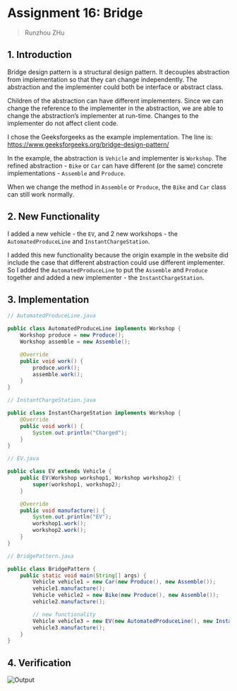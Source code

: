 # Assignment 16: Bridge

> Runzhou ZHu

## 1. Introduction

Bridge design pattern is a structural design pattern.
It decouples abstraction from implementation so that they can change independently.
The abstraction and the implementer could both be interface or abstract class.

Children of the abstraction can have different implementers. Since we can change the reference to the implementer in the abstraction, we are able to change the abstraction’s implementer at run-time. Changes to the implementer do not affect client code.

I chose the Geeksforgeeks as the example implementation.
The line is: https://www.geeksforgeeks.org/bridge-design-pattern/

In the example, the abstraction is `Vehicle` and implementer is `Workshop`.
The refined abstraction - `Bike` or `Car` can have different (or the same) concrete implementations - `Assemble` and `Produce`.

When we change the method in `Assemble` or `Produce`, the `Bike` and `Car` class can still work normally.

## 2. New Functionality

I added a new vehicle - the `EV`, and 2 new workshops - the `AutomatedProduceLine` and `InstantChargeStation`.

I added this new functionality because the origin example in the website did include the case that different abstraction
could use different implementer. So I added the `AutomatedProduceLine` to put the `Assemble` and `Produce` 
together and added a new implementer - the `InstantChargeStation`.

## 3. Implementation
```java
// AutomatedProduceLine.java

public class AutomatedProduceLine implements Workshop {
    Workshop produce = new Produce();
    Workshop assemble = new Assemble();

    @Override
    public void work() {
        produce.work();
        assemble.work();
    }
}
```

```java
// InstantChargeStation.java

public class InstantChargeStation implements Workshop {
    @Override
    public void work() {
        System.out.println("Charged");
    }
}
```

```java
// EV.java

public class EV extends Vehicle {
    public EV(Workshop workshop1, Workshop workshop2) {
        super(workshop1, workshop2);
    }

    @Override
    public void manufacture() {
        System.out.println("EV");
        workshop1.work();
        workshop2.work();
    }
}
```
```java
// BridgePattern.java

public class BridgePattern {
    public static void main(String[] args) {
        Vehicle vehicle1 = new Car(new Produce(), new Assemble());
        vehicle1.manufacture();
        Vehicle vehicle2 = new Bike(new Produce(), new Assemble());
        vehicle2.manufacture();

        // new functionality
        Vehicle vehicle3 = new EV(new AutomatedProduceLine(), new InstantChargeStation());
        vehicle3.manufacture();
    }
}
```

## 4. Verification

![](E:\wenjian\123\2nd\design-patterns-assignments\Assignment_16_Bridge\src\output.png "Output")

